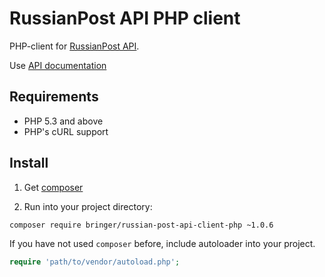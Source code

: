 # RussianPost API PHP client

PHP-client for [RussianPost API](https://otpravka.pochta.ru/).

Use [API documentation](https://otpravka.pochta.ru/specification#/main)

## Requirements

* PHP 5.3 and above
* PHP's cURL support

## Install

1) Get [composer](https://getcomposer.org/download/)

2) Run into your project directory:
```bash
composer require bringer/russian-post-api-client-php ~1.0.6
```

If you have not used `composer` before, include autoloader into your project.
```php
require 'path/to/vendor/autoload.php';
```